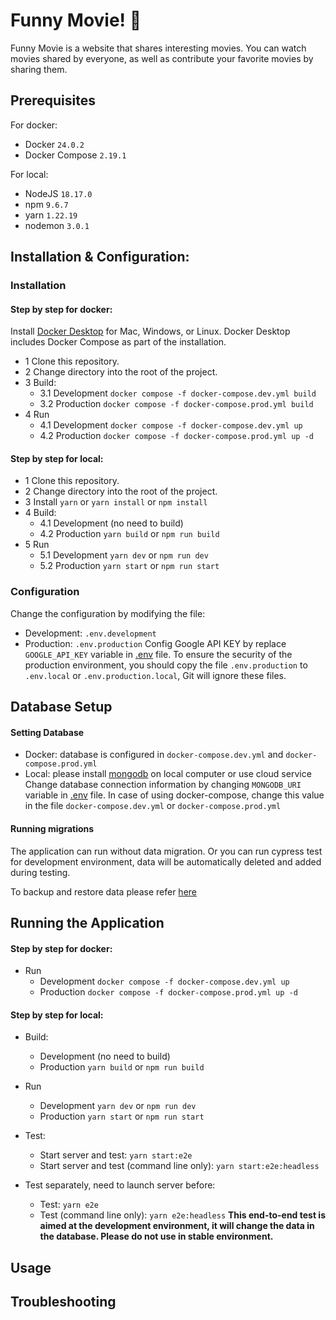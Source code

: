 
# Funny Movie! 🎥
Funny Movie is a website that shares interesting movies. You can watch movies shared by everyone, as well as contribute your favorite movies by sharing them.

## Prerequisites
For docker:
- Docker `24.0.2`
- Docker Compose `2.19.1`

For local:
- NodeJS `18.17.0`
- npm `9.6.7`
- yarn `1.22.19`
- nodemon `3.0.1`

## Installation & Configuration:
### Installation
#### Step by step for docker:
Install [Docker Desktop](https://docs.docker.com/get-docker) for Mac, Windows, or Linux. Docker Desktop includes Docker Compose as part of the installation.

-   1 Clone this repository.
-   2 Change directory into the root of the project.
-   3 Build:
    -   3.1 Development
    `docker compose -f docker-compose.dev.yml build`
    -   3.2 Production
    `docker compose -f docker-compose.prod.yml build`
-   4 Run
    -   4.1 Development
    `docker compose -f docker-compose.dev.yml up`
    -   4.2 Production
    `docker compose -f docker-compose.prod.yml up -d`

#### Step by step for local:
-   1 Clone this repository.
-   2 Change directory into the root of the project.
-   3 Install
    `yarn`
    or
    `yarn install`
    or
    `npm install`
-   4 Build:
    -   4.1 Development
        (no need to build)
    -   4.2 Production
        `yarn build`
        or
        `npm run build`
-   5 Run
    -   5.1 Development
        `yarn dev`
        or
        `npm run dev`
    -   5.2 Production
        `yarn start`
        or
        `npm run start`

### Configuration

Change the configuration by modifying the file:
- Development: `.env.development`
- Production: `.env.production`
Config Google API KEY by replace `GOOGLE_API_KEY` variable in [.env](#configuration) file.
To ensure the security of the production environment, you should copy the file `.env.production` to `.env.local` or `.env.production.local`, Git will ignore these files.

## Database Setup

#### Setting Database
-   Docker: database is configured in `docker-compose.dev.yml` and `docker-compose.prod.yml`
-   Local: please install [mongodb](https://www.mongodb.com/docs/manual/installation/) on local computer or use cloud service
Change database connection information by changing `MONGODB_URI` variable in [.env](#configuration) file. In case of using docker-compose, change this value in the file `docker-compose.dev.yml` or `docker-compose.prod.yml`

#### Running migrations
The application can run without data migration. Or you can run cypress test for development environment, data will be automatically deleted and added during testing.

To backup and restore data please refer [here](https://www.mongodb.com/docs/manual/tutorial/backup-and-restore-tools/)

## Running the Application

#### Step by step for docker:
-   Run
    -   Development
    `docker compose -f docker-compose.dev.yml up`
    -   Production
    `docker compose -f docker-compose.prod.yml up -d`

#### Step by step for local:

-   Build:
    -   Development
        (no need to build)
    -   Production
        `yarn build`
        or
        `npm run build`
-   Run
    -   Development
        `yarn dev`
        or
        `npm run dev`
    -   Production
        `yarn start`
        or
        `npm run start`

-   Test:
    -   Start server and test: `yarn start:e2e`
    -   Start server and test (command line only): `yarn start:e2e:headless`

-   Test separately, need to launch server before:
    - Test: `yarn e2e`
    - Test (command line only): `yarn e2e:headless`
**This end-to-end test is aimed at the development environment, it will change the data in the database. Please do not use in stable environment.**
## Usage

## Troubleshooting
